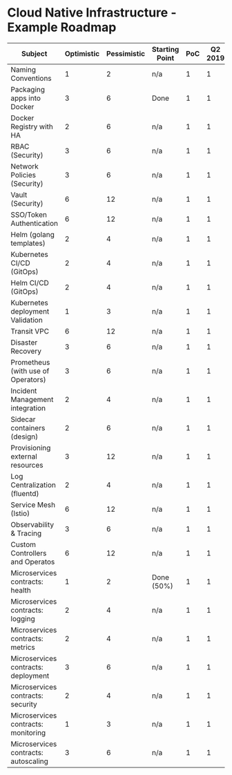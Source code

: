 # Cloud Native Infrastructure - Example Roadmap

| Subject | Optimistic | Pessimistic | Starting Point | PoC | Q2 2019 | Q3 2019 | Q4 2019 |
| ------ | ----- | --- | --- | --- | --- | --- | --- |
| Naming Conventions                         | 1 | 2  | n/a        | 1 | 1 | TBD |
| Packaging apps into Docker                 | 3 | 6  | Done       | 1 | 1 | TBD | 
| Docker Registry with HA                    | 2 | 6  | n/a        | 1 | 1 | TBD |
| RBAC (Security)                            | 3 | 6  | n/a        | 1 | 1 | TBD |
| Network Policies (Security)                | 3 | 6  | n/a        | 1 | 1 | TBD |
| Vault (Security)                           | 6 | 12 | n/a        | 1 | 1 | TBD |
| SSO/Token Authentication                   | 6 | 12 | n/a        | 1 | 1 | TBD |
| Helm (golang templates)                    | 2 | 4  | n/a        | 1 | 1 | TBD |
| Kubernetes CI/CD (GitOps)                  | 2 | 4  | n/a        | 1 | 1 | TBD |
| Helm CI/CD (GitOps)                        | 2 | 4  | n/a        | 1 | 1 | TBD |
| Kubernetes deployment Validation           | 1 | 3  | n/a        | 1 | 1 | TBD |
| Transit VPC                                | 6 | 12 | n/a        | 1 | 1 | TBD |
| Disaster Recovery                          | 3 | 6  | n/a        | 1 | 1 | TBD |
| Prometheus (with use of Operators)         | 3 | 6  | n/a        | 1 | 1 | TBD |
| Incident Management integration            | 2 | 4  | n/a        | 1 | 1 | TBD |
| Sidecar containers (design)                | 2 | 6  | n/a        | 1 | 1 | TBD |
| Provisioning external resources            | 3 | 12 | n/a        | 1 | 1 | TBD |
| Log Centralization (fluentd)               | 2 | 4  | n/a        | 1 | 1 | TBD |
| Service Mesh (Istio)                       | 6 | 12 | n/a        | 1 | 1 | TBD |
| Observability & Tracing                    | 3 | 6  | n/a        | 1 | 1 | TBD |
| Custom Controllers and Operatos            | 6 | 12 | n/a        | 1 | 1 | TBD |
| Microservices contracts: health            | 1 | 2  | Done (50%) | 1 | 1 | TBD |
| Microservices contracts: logging           | 2 | 4  | n/a        | 1 | 1 | TBD |
| Microservices contracts: metrics           | 2 | 4  | n/a        | 1 | 1 | TBD |
| Microservices contracts: deployment        | 3 | 6  | n/a        | 1 | 1 | TBD |
| Microservices contracts: security          | 2 | 4  | n/a        | 1 | 1 | TBD |
| Microservices contracts: monitoring        | 1 | 3  | n/a        | 1 | 1 | TBD |
| Microservices contracts: autoscaling       | 3 | 6  | n/a        | 1 | 1 | TBD |
